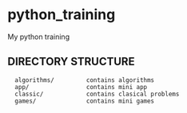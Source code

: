 # python_training
My python training


DIRECTORY STRUCTURE
-------------------

      algorithms/         contains algorithms
      app/                contains mini app
      classic/            contains clasical problems
      games/              contains mini games


